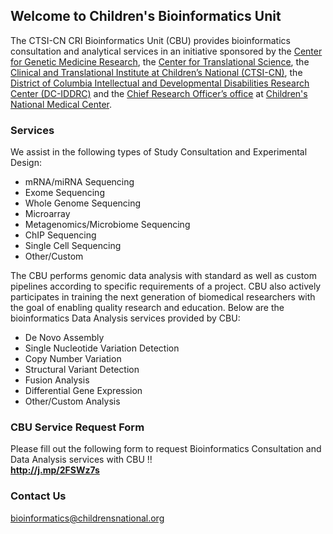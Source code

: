 ## Welcome to Children's Bioinformatics Unit

The CTSI-CN CRI Bioinformatics Unit (CBU) provides bioinformatics consultation and analytical services in an initiative sponsored by the [Center for Genetic Medicine Research](https://childrensnational.org/research-and-education/center-for-genetic-medicine-research), the [Center for Translational Science](), the [Clinical and Translational Institute at Children’s National (CTSI-CN)](https://childrensnational.org/research-and-education/center-for-translational-science), the [District of Columbia Intellectual and Developmental Disabilities Research Center (DC-IDDRC)](http://www.dciddrc.org/) and the [Chief Research Officer’s office](https://childrensnational.org/research-and-education/about-cri/faculty-and-leadership-directory/vittorio-gallo) at [Children's National Medical Center](https://childrensnational.org/).

### Services
We assist in the following types of Study Consultation and Experimental Design:

* mRNA/miRNA Sequencing
* Exome Sequencing
* Whole Genome Sequencing
* Microarray
* Metagenomics/Microbiome Sequencing
* ChIP Sequencing
* Single Cell Sequencing
* Other/Custom

The CBU performs genomic data analysis with standard as well as custom pipelines according to specific requirements of a project. CBU also actively participates in training the next generation of biomedical researchers with the goal of enabling quality research and education. Below are the bioinformatics Data Analysis services provided by CBU:

* De Novo Assembly
* Single Nucleotide Variation Detection
* Copy Number Variation
* Structural Variant Detection
* Fusion Analysis
* Differential Gene Expression
* Other/Custom Analysis

### CBU Service Request Form
Please fill out the following form to request Bioinformatics Consultation and Data Analysis services with CBU !!        
**<http://j.mp/2FSWz7s>**

### Contact Us
bioinformatics@childrensnational.org

